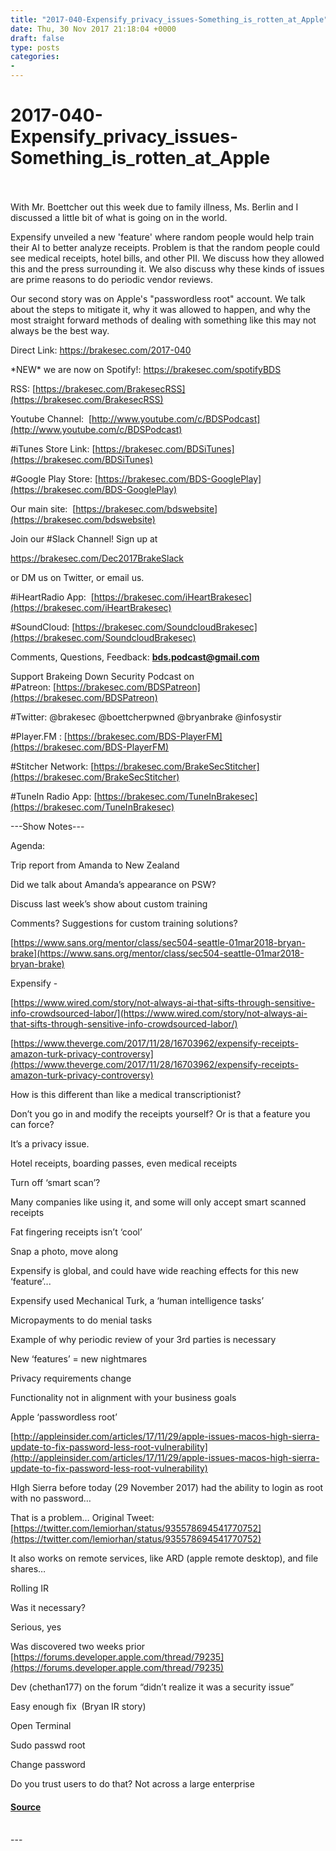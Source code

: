```yaml
---
title: "2017-040-Expensify_privacy_issues-Something_is_rotten_at_Apple"
date: Thu, 30 Nov 2017 21:18:04 +0000
draft: false
type: posts
categories: 
- 
---
```

# 2017-040-Expensify_privacy_issues-Something_is_rotten_at_Apple

<br/>

<br/>
With Mr. Boettcher out this week due to family illness, Ms. Berlin and I discussed a little bit of what is going on in the world.

Expensify unveiled a new 'feature' where random people would help train their AI to better analyze receipts. Problem is that the random people could see medical receipts, hotel bills, and other PII. We discuss how they allowed this and the press surrounding it. We also discuss why these kinds of issues are prime reasons to do periodic vendor reviews.

Our second story was on Apple's "passwordless root" account. We talk about the steps to mitigate it, why it was allowed to happen, and why the most straight forward methods of dealing with something like this may not always be the best way.

Direct Link: https://brakesec.com/2017-040

\*NEW\* we are now on Spotify!: https://brakesec.com/spotifyBDS

RSS: [https://brakesec.com/BrakesecRSS](https://brakesec.com/BrakesecRSS)

Youtube Channel:  [http://www.youtube.com/c/BDSPodcast](http://www.youtube.com/c/BDSPodcast)

#iTunes Store Link: [https://brakesec.com/BDSiTunes](https://brakesec.com/BDSiTunes)

#Google Play Store: [https://brakesec.com/BDS-GooglePlay](https://brakesec.com/BDS-GooglePlay)

Our main site:  [https://brakesec.com/bdswebsite](https://brakesec.com/bdswebsite)

Join our #Slack Channel! Sign up at 

https://brakesec.com/Dec2017BrakeSlack

or DM us on Twitter, or email us.

#iHeartRadio App:  [https://brakesec.com/iHeartBrakesec](https://brakesec.com/iHeartBrakesec)

#SoundCloud: [https://brakesec.com/SoundcloudBrakesec](https://brakesec.com/SoundcloudBrakesec)

Comments, Questions, Feedback: **[bds.podcast@gmail.com](mailto:bds.podcast@gmail.com)**

Support Brakeing Down Security Podcast on #Patreon: [https://brakesec.com/BDSPatreon](https://brakesec.com/BDSPatreon)

#Twitter: @brakesec @boettcherpwned @bryanbrake @infosystir

#Player.FM : [https://brakesec.com/BDS-PlayerFM](https://brakesec.com/BDS-PlayerFM)

#Stitcher Network: [https://brakesec.com/BrakeSecStitcher](https://brakesec.com/BrakeSecStitcher)

#TuneIn Radio App: [https://brakesec.com/TuneInBrakesec](https://brakesec.com/TuneInBrakesec)

\---Show Notes---

Agenda:

Trip report from Amanda to New Zealand

Did we talk about Amanda’s appearance on PSW?

Discuss last week’s show about custom training

Comments? Suggestions for custom training solutions?

[https://www.sans.org/mentor/class/sec504-seattle-01mar2018-bryan-brake](https://www.sans.org/mentor/class/sec504-seattle-01mar2018-bryan-brake)

Expensify -

[https://www.wired.com/story/not-always-ai-that-sifts-through-sensitive-info-crowdsourced-labor/](https://www.wired.com/story/not-always-ai-that-sifts-through-sensitive-info-crowdsourced-labor/)

[https://www.theverge.com/2017/11/28/16703962/expensify-receipts-amazon-turk-privacy-controversy](https://www.theverge.com/2017/11/28/16703962/expensify-receipts-amazon-turk-privacy-controversy)

How is this different than like a medical transcriptionist?

Don’t you go in and modify the receipts yourself? Or is that a feature you can force?

It’s a privacy issue.

Hotel receipts, boarding passes, even medical receipts

Turn off ‘smart scan’?

Many companies like using it, and some will only accept smart scanned receipts

Fat fingering receipts isn’t ‘cool’

Snap a photo, move along

Expensify is global, and could have wide reaching effects for this new ‘feature’...

Expensify used Mechanical Turk, a ‘human intelligence tasks’

Micropayments to do menial tasks

Example of why periodic review of your 3rd parties is necessary

New ‘features’ = new nightmares

Privacy requirements change

Functionality not in alignment with your business goals

Apple ‘passwordless root’

[http://appleinsider.com/articles/17/11/29/apple-issues-macos-high-sierra-update-to-fix-password-less-root-vulnerability](http://appleinsider.com/articles/17/11/29/apple-issues-macos-high-sierra-update-to-fix-password-less-root-vulnerability)

HIgh Sierra before today (29 November 2017) had the ability to login as root with no password…

That is a problem… Original Tweet: [https://twitter.com/lemiorhan/status/935578694541770752](https://twitter.com/lemiorhan/status/935578694541770752)

It also works on remote services, like ARD (apple remote desktop), and file shares…

Rolling IR

Was it necessary?

Serious, yes

Was discovered two weeks prior [https://forums.developer.apple.com/thread/79235](https://forums.developer.apple.com/thread/79235)

Dev (chethan177) on the forum “didn’t realize it was a security issue”

Easy enough fix  (Bryan IR story)

Open Terminal

Sudo passwd root

Change password

Do you trust users to do that? Not across a large enterprise

#### [Source](http://brakeingsecurity.com/2017-040-expensify_privacy_issues-something_is_rotten_at_apple)

<br/>
---
